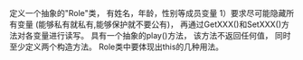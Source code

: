 定义一个抽象的"Role"类，
有姓名，年龄，性别等成员变量 
1）要求尽可能隐藏所有变量
(能够私有就私有,能够保护就不要公有)，
 再通过GetXXX()和SetXXX()方法对各变量进行读写。
 具有一个抽象的play()方法，
 该方法不返回任何值，
 同时至少定义两个构造方法。
 Role类中要体现出this的几种用法。